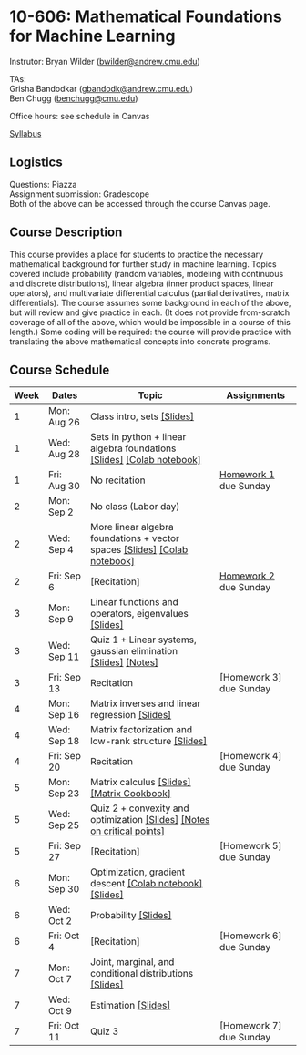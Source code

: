 # 10-606: Mathematical Foundations for Machine Learning

Instrutor: Bryan Wilder (bwilder@andrew.cmu.edu)

TAs: \
Grisha Bandodkar (gbandodk@andrew.cmu.edu)\
Ben Chugg (benchugg@cmu.edu)


Office hours: see schedule in Canvas

[Syllabus](files/syllabus_10606_f2025.pdf)

## Logistics

Questions: Piazza\
Assignment submission: Gradescope\
Both of the above can be accessed through the course Canvas page.

## Course Description
This course provides a place for students to practice the necessary mathematical background for further study in machine learning. Topics covered include probability (random variables, modeling with continuous and discrete distributions), linear algebra (inner product spaces, linear operators), and multivariate differential calculus (partial derivatives, matrix differentials). The course assumes some background in each of the above, but will review and give practice in each. (It does not provide from-scratch coverage of all of the above, which would be impossible in a course of this length.) Some coding will be required: the course will provide practice with translating the above mathematical concepts into concrete programs.

## Course Schedule
| Week | Dates       | Topic                                                                                           | Assignments           |
| ---- | ----------- | ----------------------------------------------------------------------------------------------- | --------------------- |
| 1    | Mon: Aug 26 | Class intro, sets [[Slides]](files/lecture_1.pptx)                                                                               |                       |
| 1    | Wed: Aug 28 | Sets in python + linear algebra foundations [[Slides]](files/lecture_2.pptx) [[Colab notebook]](https://colab.research.google.com/drive/1h7FW-hC8QS3maw_zXN-3DuGEOHlalYr9?usp=sharing)                                                                      |                       |
| 1    | Fri: Aug 30 | No recitation                                                                                   | [Homework 1](/files/F25_10606_10607_hw1.pdf) due Sunday |
| 2    | Mon: Sep 2  | No class (Labor day)                                                                            |                       |
| 2    | Wed: Sep 4  | More linear algebra foundations + vector spaces [[Slides]](files/lecture_3.pptx) [[Colab notebook]](https://colab.research.google.com/drive/1Oj8XMUWF5ApnHPU9kObXxmyMsakz6Gmd?usp=sharing)                                                         |                       |
| 2    | Fri: Sep 6  | [Recitation]                                         | [Homework 2](/files/F25_10606_10607_hw2.pdf) due Sunday |
| 3    | Mon: Sep 9  | Linear functions and operators, eigenvalues [[Slides]](files/lecture_4.pptx)                                                                  |                       |
| 3    | Wed: Sep 11 | Quiz 1 + Linear systems, gaussian elimination [[Slides]](files/lecture_5.pptx) [[Notes]](files/notes_matrices.pdf)                                                        |                       |
| 3    | Fri: Sep 13 | Recitation                                                                                      | [Homework 3] due Sunday |
| 4    | Mon: Sep 16 | Matrix inverses and linear regression [[Slides]](files/lecture_6.pptx)                                               |                       |
| 4    | Wed: Sep 18 | Matrix factorization and low-rank structure [[Slides]](files/lecture_7.pptx)    |                       |
| 4    | Fri: Sep 20 | Recitation                                                                                      | [Homework 4] due Sunday |
| 5    | Mon: Sep 23 | Matrix calculus [[Slides]](files/lecture_8.pptx) [[Matrix Cookbook]](https://www.math.uwaterloo.ca/~hwolkowi/matrixcookbook.pdf)                                                              |                       |
| 5    | Wed: Sep 25 | Quiz 2 + convexity and optimization [[Slides]](files/lecture_9.pptx) [[Notes on critical points]](files/lecture_9_notes.pdf)                                                             |                       |
| 5    | Fri: Sep 27 | [Recitation]                                                                                     | [Homework 5] due Sunday |
| 6    | Mon: Sep 30 | Optimization, gradient descent [[Colab notebook]](https://colab.research.google.com/drive/1Rn5TbWOO-Oc9PLwE_MigG6M_dQPTWQUu?usp=sharing) [[Slides]](files/lecture_10.pptx)                                                                                     |                       |
| 6    | Wed: Oct 2  | Probability [[Slides]](files/lecture_11.pptx)                                                  |                       |
| 6    | Fri: Oct 4  | [Recitation]                                                                                     | [Homework 6] due Sunday |
| 7    | Mon: Oct 7  | Joint, marginal, and conditional distributions [[Slides]](files/lecture_12.pptx)                                               |                       |
| 7    | Wed: Oct 9  | Estimation [[Slides]](files/lecture_13.pptx)                                                     |                       |
| 7    | Fri: Oct 11 | Quiz 3                                                                                          | [Homework 7] due Sunday |
